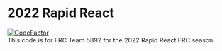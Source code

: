 # 2022 Rapid React
[![CodeFactor](https://www.codefactor.io/repository/github/frc5892/2022rapidreact/badge)](https://www.codefactor.io/repository/github/frc5892/2022rapidreact)
<br>
This code is for FRC Team 5892 for the 2022 Rapid React FRC season.
